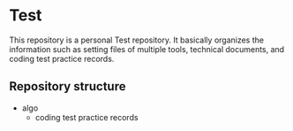 # Test

This repository is a personal Test repository.
It basically organizes the information such as setting files of multiple tools, technical documents, and coding test practice records.

## Repository structure


- algo
  - coding test practice records

